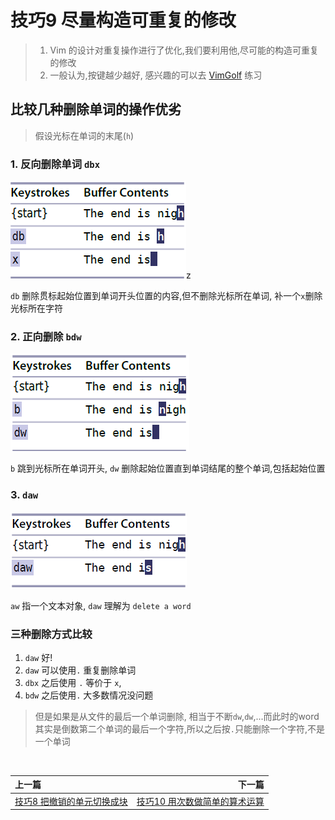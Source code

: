 # 技巧9 尽量构造可重复的修改

> 1. Vim 的设计对重复操作进行了优化,我们要利用他,尽可能的构造可重复的修改
> 2. 一般认为,按键越少越好, 感兴趣的可以去 [VimGolf](http://vimgolf.com) 练习

## 比较几种删除单词的操作优劣

> 假设光标在单词的末尾(`h`)

### 1. 反向删除单词 `dbx`

![tip9_1](../../images/tip9_1.png)z  

`db` 删除贯标起始位置到单词开头位置的内容,但不删除光标所在单词, 补一个`x`删除光标所在字符

### 2. 正向删除 `bdw`

![tip9_2](../../images/tip9_2.png)  

`b` 跳到光标所在单词开头, `dw` 删除起始位置直到单词结尾的整个单词,包括起始位置


### 3. `daw`

![tip9_3](../../images/tip9_3.png)  

`aw` 指一个文本对象, `daw` 理解为 `delete a word`

###  三种删除方式比较

1. `daw` 好!
2. `daw` 可以使用`.` 重复删除单词
3.  `dbx` 之后使用 `.` 等价于 `x`,
4. `bdw` 之后使用`.` 大多数情况没问题
> 但是如果是从文件的最后一个单词删除, 相当于不断`dw`,`dw`,...而此时的word其实是倒数第二个单词的最后一个字符,所以之后按`.`只能删除一个字符,不是一个单词


<br>  

|上一篇|下一篇|
|:---|---:|
| [技巧8 把撤销的单元切换成块](tip8.md)    | [技巧10 用次数做简单的算术运算](tip10.md)|
